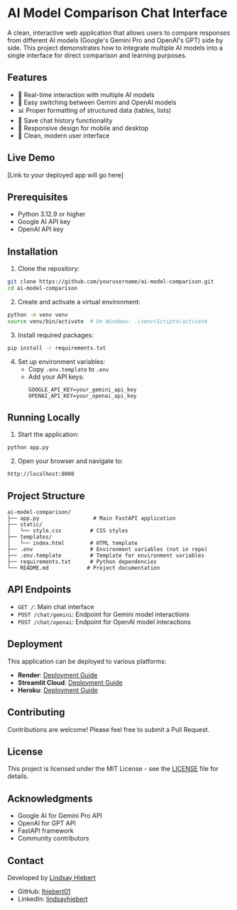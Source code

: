 # AI Model Comparison Chat Interface

A clean, interactive web application that allows users to compare responses from different AI models (Google's Gemini Pro and OpenAI's GPT) side by side. This project demonstrates how to integrate multiple AI models into a single interface for direct comparison and learning purposes.

## Features

- 🤖 Real-time interaction with multiple AI models
- 🔄 Easy switching between Gemini and OpenAI models
- 📊 Proper formatting of structured data (tables, lists)
- 💾 Save chat history functionality
- 📱 Responsive design for mobile and desktop
- 🎨 Clean, modern user interface

## Live Demo

[Link to your deployed app will go here]

## Prerequisites

- Python 3.12.9 or higher
- Google AI API key
- OpenAI API key

## Installation

1. Clone the repository:
```bash
git clone https://github.com/yourusername/ai-model-comparison.git
cd ai-model-comparison
```

2. Create and activate a virtual environment:
```bash
python -m venv venv
source venv/bin/activate  # On Windows: .\venv\Scripts\activate
```

3. Install required packages:
```bash
pip install -r requirements.txt
```

4. Set up environment variables:
   - Copy `.env.template` to `.env`
   - Add your API keys:
     ```
     GOOGLE_API_KEY=your_gemini_api_key
     OPENAI_API_KEY=your_openai_api_key
     ```

## Running Locally

1. Start the application:
```bash
python app.py
```

2. Open your browser and navigate to:
```
http://localhost:8000
```

## Project Structure

```
ai-model-comparison/
├── app.py                 # Main FastAPI application
├── static/
│   └── style.css         # CSS styles
├── templates/
│   └── index.html        # HTML template
├── .env                  # Environment variables (not in repo)
├── .env.template         # Template for environment variables
├── requirements.txt      # Python dependencies
└── README.md            # Project documentation
```

## API Endpoints

- `GET /`: Main chat interface
- `POST /chat/gemini`: Endpoint for Gemini model interactions
- `POST /chat/openai`: Endpoint for OpenAI model interactions

## Deployment

This application can be deployed to various platforms:

- **Render**: [Deployment Guide](link-to-render-guide)
- **Streamlit Cloud**: [Deployment Guide](link-to-streamlit-guide)
- **Heroku**: [Deployment Guide](link-to-heroku-guide)

## Contributing

Contributions are welcome! Please feel free to submit a Pull Request.

## License

This project is licensed under the MIT License - see the [LICENSE](LICENSE) file for details.

## Acknowledgments

- Google AI for Gemini Pro API
- OpenAI for GPT API
- FastAPI framework
- Community contributors

## Contact

Developed by [Lindsay Hiebert](https://www.linkedin.com/in/lindsayhiebert/)
- GitHub: [lhiebert01](https://github.com/lhiebert01)
- LinkedIn: [lindsayhiebert](https://www.linkedin.com/in/lindsayhiebert/)